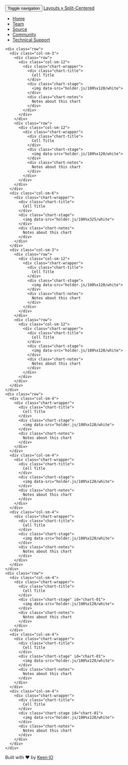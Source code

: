 
<!DOCTYPE html>
<html>
<head>
  <meta charset="utf-8">
  <title>Layouts &raquo; Split-Centered</title>
  <meta name='viewport' content='width=device-width, initial-scale=1.0, maximum-scale=1.0, user-scalable=no' />

  <!-- Demo Dependencies -->
  <script src="https://cdnjs.cloudflare.com/ajax/libs/jquery/2.1.3/jquery.min.js" type="text/javascript"></script>
  <script src="https://cdnjs.cloudflare.com/ajax/libs/twitter-bootstrap/3.2.0/js/bootstrap.min.js" type="text/javascript"></script>
  <link href="https://cdnjs.cloudflare.com/ajax/libs/twitter-bootstrap/3.2.0/css/bootstrap.min.css" rel="stylesheet" type="text/css" />
  <script src="https://cdnjs.cloudflare.com/ajax/libs/holder/2.3.2/holder.min.js" type="text/javascript"></script>
  <script>
    Holder.add_theme("white", { background:"#fff", foreground:"#a7a7a7", size:10 });
  </script>

  <!-- keen-analysis@1.2.2 -->
  <script src="https://d26b395fwzu5fz.cloudfront.net/keen-analysis-1.2.2.js" type="text/javascript"></script>

  <!-- keen-dataviz@1.1.3 -->
  <link href="https://d26b395fwzu5fz.cloudfront.net/keen-dataviz-1.1.3.css" rel="stylesheet" />
  <script src="https://d26b395fwzu5fz.cloudfront.net/keen-dataviz-1.1.3.js" type="text/javascript"></script>  

  <!-- Dashboard -->
  <link rel="stylesheet" type="text/css" href="../../assets/css/keen-dashboards.css" />
</head>
<body class="keen-dashboard" style="padding-top: 80px;">

  <div class="navbar navbar-inverse navbar-fixed-top" role="navigation">
    <div class="container-fluid">
      <div class="navbar-header">
        <button type="button" class="navbar-toggle" data-toggle="collapse" data-target=".navbar-collapse">
          <span class="sr-only">Toggle navigation</span>
          <span class="icon-bar"></span>
          <span class="icon-bar"></span>
          <span class="icon-bar"></span>
        </button>
        <a class="navbar-brand" href="../">
          <span class="glyphicon glyphicon-chevron-left"></span>
        </a>
        <a class="navbar-brand" href="./">Layouts &raquo; Split-Centered</a>
      </div>
      <div class="navbar-collapse collapse">
        <ul class="nav navbar-nav navbar-left">
          <li><a href="https://keen.io">Home</a></li>
          <li><a href="https://keen.io/team">Team</a></li>
          <li><a href="https://github.com/keenlabs/dashboards/tree/gh-pages/layouts/split-centered">Source</a></li>
          <li><a href="https://groups.google.com/forum/#!forum/keen-io-devs">Community</a></li><li><a href="http://stackoverflow.com/questions/tagged/keen-io?sort=newest&pageSize=15">Technical Support</a></li>
        </ul>
      </div>
    </div>
  </div>

  <div class="container-fluid">

    <div class="row">
      <div class="col-sm-3">
        <div class="row">
          <div class="col-sm-12">
            <div class="chart-wrapper">
              <div class="chart-title">
                Cell Title
              </div>
              <div class="chart-stage">
                <img data-src="holder.js/100%x120/white">
              </div>
              <div class="chart-notes">
                Notes about this chart
              </div>
            </div>
          </div>
        </div>
        <div class="row">
          <div class="col-sm-12">
            <div class="chart-wrapper">
              <div class="chart-title">
                Cell Title
              </div>
              <div class="chart-stage">
                <img data-src="holder.js/100%x120/white">
              </div>
              <div class="chart-notes">
                Notes about this chart
              </div>
            </div>
          </div>
        </div>
      </div>
      <div class="col-sm-6">
        <div class="chart-wrapper">
          <div class="chart-title">
            Cell Title
          </div>
          <div class="chart-stage">
            <img data-src="holder.js/100%x325/white">
          </div>
          <div class="chart-notes">
            Notes about this chart
          </div>
        </div>
      </div>
      <div class="col-sm-3">
        <div class="row">
          <div class="col-sm-12">
            <div class="chart-wrapper">
              <div class="chart-title">
                Cell Title
              </div>
              <div class="chart-stage">
                <img data-src="holder.js/100%x120/white">
              </div>
              <div class="chart-notes">
                Notes about this chart
              </div>
            </div>
          </div>
        </div>
        <div class="row">
          <div class="col-sm-12">
            <div class="chart-wrapper">
              <div class="chart-title">
                Cell Title
              </div>
              <div class="chart-stage">
                <img data-src="holder.js/100%x120/white">
              </div>
              <div class="chart-notes">
                Notes about this chart
              </div>
            </div>
          </div>
        </div>
      </div>
    </div>
    <div class="row">
      <div class="col-sm-4">
        <div class="chart-wrapper">
          <div class="chart-title">
            Cell Title
          </div>
          <div class="chart-stage">
            <img data-src="holder.js/100%x120/white">
          </div>
          <div class="chart-notes">
            Notes about this chart
          </div>
        </div>
      </div>
      <div class="col-sm-4">
        <div class="chart-wrapper">
          <div class="chart-title">
            Cell Title
          </div>
          <div class="chart-stage">
            <img data-src="holder.js/100%x120/white">
          </div>
          <div class="chart-notes">
            Notes about this chart
          </div>
        </div>
      </div>
      <div class="col-sm-4">
        <div class="chart-wrapper">
          <div class="chart-title">
            Cell Title
          </div>
          <div class="chart-stage">
            <img data-src="holder.js/100%x120/white">
          </div>
          <div class="chart-notes">
            Notes about this chart
          </div>
        </div>
      </div>
    </div>
    <div class="row">
      <div class="col-sm-4">
        <div class="chart-wrapper">
          <div class="chart-title">
            Cell Title
          </div>
          <div class="chart-stage" id="chart-01">
            <img data-src="holder.js/100%x120/white">
          </div>
          <div class="chart-notes">
            Notes about this chart
          </div>
        </div>
      </div>
      <div class="col-sm-4">
        <div class="chart-wrapper">
          <div class="chart-title">
            Cell Title
          </div>
          <div class="chart-stage" id="chart-01">
            <img data-src="holder.js/100%x120/white">
          </div>
          <div class="chart-notes">
            Notes about this chart
          </div>
        </div>
      </div>
      <div class="col-sm-4">
        <div class="chart-wrapper">
          <div class="chart-title">
            Cell Title
          </div>
          <div class="chart-stage id="chart-01">
            <img data-src="holder.js/100%x120/white">
          </div>
          <div class="chart-notes">
            Notes about this chart
          </div>
        </div>
      </div>
    </div>

  </div>

  <div class="container-fluid">
    <p class="small text-muted">Built with &#9829; by <a href="https://keen.io">Keen IO</a></p>
  </div>

  <!-- Project Analytics -->
  <script type="text/javascript" src="../../assets/js/keen-analytics.js"></script>

<script>
var client = new Keen({
  projectId: "5368fa5436bf5a5623000000",
  readKey: "3f324dcb5636316d6865ab0ebbbbc725224c7f8f3e8899c7733439965d6d4a2c7f13bf7765458790bd50ec76b4361687f51cf626314585dc246bb51aeb455c0a1dd6ce77a993d9c953c5fc554d1d3530ca5d17bdc6d1333ef3d8146a990c79435bb2c7d936f259a22647a75407921056"
});
Keen.ready(function(){
  // ----------------------------------------
  // Sample one
  // ----------------------------------------
  var pageviews_timeline = new Keen.Query("count", {
    eventCollection: "pageviews",
    interval: "hourly",
    groupBy: "user.device_info.browser.family",
    timeframe: {
      start: "2014-05-04T00:00:00.000Z",
      end: "2014-05-05T00:00:00.000Z"
    }
  });
  client.draw(pageviews_timeline, document.getElementById("chart-01"), {
    chartType: "areachart",
    title: false,
    height: 250,
    width: "auto",
    chartOptions: {
      chartArea: {
        height: "85%",
        left: "5%",
        top: "5%",
        width: "80%"
      },
      isStacked: true
    }
  });
  // ----------------------------------------
  //  End sample one
  // ----------------------------------------
  // ----------------------------------------
  // Sample two
  // ----------------------------------------
  var pageviews_static = new Keen.Query("count", {
    eventCollection: "pageviews",
    groupBy: "user.device_info.browser.family",
    timeframe: {
      start: "2014-05-01T00:00:00.000Z",
      end: "2014-05-05T00:00:00.000Z"
    }
  });
  client.draw(pageviews_static, document.getElementById("chart-02"), {
    chartType: "piechart",
    title: false,
    height: 250,
    width: "auto",
    chartOptions: {
      chartArea: {
        height: "85%",
        left: "5%",
        top: "5%",
        width: "100%"
      },
      pieHole: .4
    }
  });
  // ----------------------------------------
  // End sample two
  // ----------------------------------------
  // ----------------------------------------
  // Sample three
  // ----------------------------------------
  var impressions_timeline = new Keen.Query("count", {
    eventCollection: "impressions",
    groupBy: "ad.advertiser",
    interval: "hourly",
    timeframe: {
      start: "2014-05-04T00:00:00.000Z",
      end: "2014-05-05T00:00:00.000Z"
    }
  });
  client.draw(impressions_timeline, document.getElementById("chart-03"), {
    chartType: "columnchart",
    title: false,
    height: 250,
    width: "auto",
    chartOptions: {
      chartArea: {
        height: "75%",
        left: "10%",
        top: "5%",
        width: "60%"
      },
      bar: {
        groupWidth: "85%"
      },
      isStacked: true
    }
  });
  // ----------------------------------------
  // End sample three
  // ----------------------------------------
  // ----------------------------------------
  // Sample four
  // ----------------------------------------
  var impressions_timeline_by_device = new Keen.Query("count", {
    eventCollection: "impressions",
    groupBy: "user.device_info.device.family",
    interval: "hourly",
    timeframe: {
      start: "2014-05-04T00:00:00.000Z",
      end: "2014-05-05T00:00:00.000Z"
    }
  });
  client.draw(impressions_timeline_by_device, document.getElementById("chart-04"), {
    chartType: "columnchart",
    title: false,
    height: 250,
    width: "auto",
    chartOptions: {
      chartArea: {
        height: "75%",
        left: "10%",
        top: "5%",
        width: "60%"
      },
      bar: {
        groupWidth: "85%"
      },
      isStacked: true
    }
  });
  // ----------------------------------------
  // End sample four
  // ----------------------------------------
  // ----------------------------------------
  // Sample five
  // ----------------------------------------
  var impressions_timeline_by_country = new Keen.Query("count", {
    eventCollection: "impressions",
    groupBy: "user.geo_info.country",
    interval: "hourly",
    timeframe: {
      start: "2014-05-04T00:00:00.000Z",
      end: "2014-05-05T00:00:00.000Z"
    }
  });
  client.draw(impressions_timeline_by_country, document.getElementById("chart-05"), {
    chartType: "columnchart",
    title: false,
    height: 250,
    width: "auto",
    chartOptions: {
      chartArea: {
        height: "75%",
        left: "10%",
        top: "5%",
        width: "60%"
      },
      bar: {
        groupWidth: "85%"
      },
      isStacked: true
    }
  });
  // ----------------------------------------
  // End sample five
  // ----------------------------------------
});
</script>
  </body>
</html>
